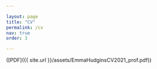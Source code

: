 ```yaml
---

layout: page
title: "CV"
permalink: /cv
nav: true
order: 3

---
```

([PDF]({{ site.url  }}/assets/EmmaHudginsCV2021_prof.pdf))

